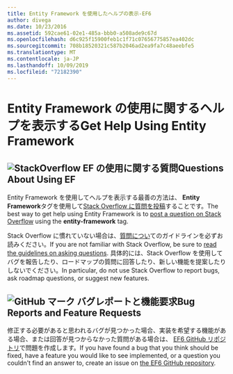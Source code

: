 ```yaml
---
title: Entity Framework を使用したヘルプの表示-EF6
author: divega
ms.date: 10/23/2016
ms.assetid: 592cae61-02e1-485a-bbb0-a508ade9c67d
ms.openlocfilehash: d6c925f15900feb1c1f71c07656775857ea402dc
ms.sourcegitcommit: 708b18520321c587b2046ad2ea9fa7c48aeebfe5
ms.translationtype: MT
ms.contentlocale: ja-JP
ms.lasthandoff: 10/09/2019
ms.locfileid: "72182390"
---
```

# <a name="get-help-using-entity-framework"></a><span data-ttu-id="f2ee2-102">Entity Framework の使用に関するヘルプを表示する</span><span class="sxs-lookup"><span data-stu-id="f2ee2-102">Get Help Using Entity Framework</span></span>
## <a name="stackoverflowef6mediastackoverflowpng-questions-about-using-ef"></a>![StackOverflow](~/ef6/media/stackoverflow.png) <span data-ttu-id="f2ee2-104">EF の使用に関する質問</span><span class="sxs-lookup"><span data-stu-id="f2ee2-104">Questions About Using EF</span></span>  

<span data-ttu-id="f2ee2-105">Entity Framework を使用してヘルプを表示する最善の方法は、 **Entity Framework**タグを使用して[Stack Overflow に質問を投稿](https://stackoverflow.com/questions/ask)することです。</span><span class="sxs-lookup"><span data-stu-id="f2ee2-105">The best way to get help using Entity Framework is to [post a question on Stack Overflow](https://stackoverflow.com/questions/ask) using the **entity-framework** tag.</span></span>  

<span data-ttu-id="f2ee2-106">Stack Overflow に慣れていない場合は、[質問につい](https://stackoverflow.com/help/asking)てのガイドラインを必ずお読みください。</span><span class="sxs-lookup"><span data-stu-id="f2ee2-106">If you are not familiar with Stack Overflow, be sure to [read the guidelines on asking questions](https://stackoverflow.com/help/asking).</span></span> <span data-ttu-id="f2ee2-107">具体的には、Stack Overflow を使用してバグを報告したり、ロードマップの質問に回答したり、新しい機能を提案したりしないでください。</span><span class="sxs-lookup"><span data-stu-id="f2ee2-107">In particular, do not use Stack Overflow to report bugs, ask roadmap questions, or suggest new features.</span></span>  

## <a name="github-markef6mediagithub-mark-32pxpng-bug-reports-and-feature-requests"></a>![GitHub マーク](~/ef6/media/github-mark-32px.png) <span data-ttu-id="f2ee2-109">バグレポートと機能要求</span><span class="sxs-lookup"><span data-stu-id="f2ee2-109">Bug Reports and Feature Requests</span></span>  

<span data-ttu-id="f2ee2-110">修正する必要があると思われるバグが見つかった場合、実装を希望する機能がある場合、または回答が見つからなかった質問がある場合は、 [EF6 GitHub リポジトリ](https://github.com/aspnet/EntityFramework6/issues)で問題を作成します。</span><span class="sxs-lookup"><span data-stu-id="f2ee2-110">If you have found a bug that you think should be fixed, have a feature you would like to see implemented, or a question you couldn't find an answer to, create an issue on [the EF6 GitHub repository](https://github.com/aspnet/EntityFramework6/issues).</span></span>
